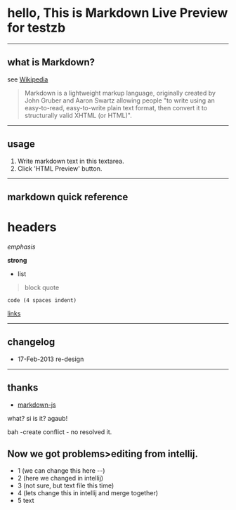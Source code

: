# hello, This is Markdown Live Preview for testzb

----
## what is Markdown?
see [Wikipedia](http://en.wikipedia.org/wiki/Markdown)

> Markdown is a lightweight markup language, originally created by John Gruber and Aaron Swartz allowing people "to write using an easy-to-read, easy-to-write plain text format, then convert it to structurally valid XHTML (or HTML)".

----
## usage
1. Write markdown text in this textarea.
2. Click 'HTML Preview' button.

----
## markdown quick reference
# headers

*emphasis*

**strong**

* list

>block quote

    code (4 spaces indent)
[links](http://wikipedia.org)

----
## changelog
* 17-Feb-2013 re-design

----
## thanks
* [markdown-js](https://github.com/evilstreak/markdown-js)


what?
si is it?
agaub!

bah -create conflict - no resolved it.
## Now we got problems>editing from intellij.
* 1 (we can change this here --)
* 2 (here we changed in intellij)
* 3 (not sure, but text file this time)
* 4 (lets change this in intellij and merge together)
* 5 text